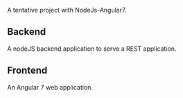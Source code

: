 
A tentative project with NodeJs-Angular7.

## Backend

A nodeJS backend application to serve a REST application.

## Frontend

An Angular 7 web application.